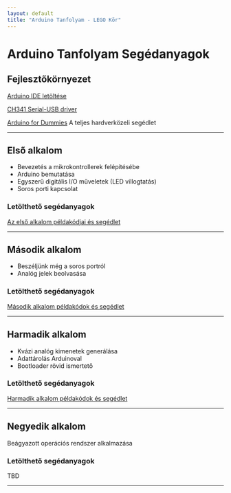 ```yaml
---
layout: default
title: "Arduino Tanfolyam - LEGO Kör"
---
```


# Arduino Tanfolyam Segédanyagok

## Fejlesztőkörnyezet
[Arduino IDE letöltése](https://www.arduino.cc/en/Main/Software)

[CH341 Serial-USB driver](https://github.com/legokor/legokor.hu/raw/master/tanfolyam/CH341SER.zip)

[Arduino for Dummies](https://github.com/legokor/legokor.hu/raw/master/tanfolyam/arduino4dummies.zip) A teljes hardverközeli segédlet

****

## Első alkalom
* Bevezetés a mikrokontrollerek felépítésébe
* Arduino bemutatása
* Egyszerű digitális I/O műveletek (LED villogtatás)
* Soros porti kapcsolat

### Letölthető segédanyagok
[Az első alkalom példakódjai és segédlet](https://github.com/legokor/legokor.hu/raw/master/tanfolyam/01_ardu_tanf.zip)

****

## Második alkalom
* Beszéljünk még a soros portról
* Analóg jelek beolvasása

### Letölthető segédanyagok
[Második alkalom példakódok és segédlet](https://github.com/legokor/legokor.hu/raw/master/tanfolyam/02_ardu_tanf.zip)

****

## Harmadik alkalom
* Kvázi analóg kimenetek generálása
* Adattárolás Arduinoval
* Bootloader rövid ismertető

### Letölthető segédanyagok
[Harmadik alkalom példakódok és segédlet](https://github.com/legokor/legokor.hu/raw/master/tanfolyam/03_ardu_tanf.zip)

****

## Negyedik alkalom
Beágyazott operációs rendszer alkalmazása

### Letölthető segédanyagok
TBD

****
